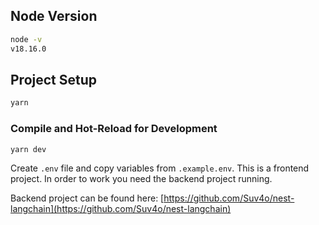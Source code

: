 ## Node Version

```sh
node -v
v18.16.0
```

## Project Setup

```sh
yarn
```

### Compile and Hot-Reload for Development

```sh
yarn dev
```

Create `.env` file and copy variables from `.example.env`. This is a frontend project. In order to work you need the backend project running.

Backend project can be found here: [https://github.com/Suv4o/nest-langchain](https://github.com/Suv4o/nest-langchain)
